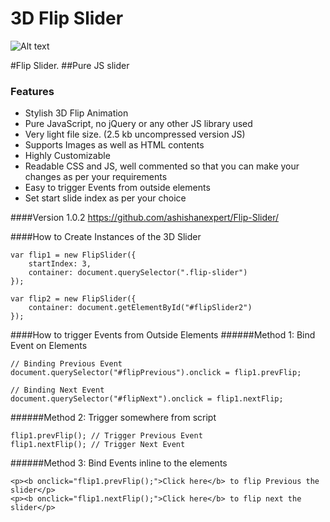 3D Flip Slider
===========

![Alt text](http://oi58.tinypic.com/wcbwnb.jpg)

#Flip Slider.
##Pure JS slider

### Features
- Stylish 3D Flip Animation
- Pure JavaScript, no jQuery or any other JS library used
- Very light file size. (2.5 kb uncompressed version JS)
- Supports Images as well as HTML contents
- Highly Customizable
- Readable CSS and JS, well commented so that you can make your changes as per your requirements
- Easy to trigger Events from outside elements
- Set start slide index as per your choice

####Version 1.0.2
https://github.com/ashishanexpert/Flip-Slider/

####How to Create Instances of the 3D Slider
<pre><code>var flip1 = new FlipSlider({
	startIndex: 3,
    container: document.querySelector(".flip-slider")
});

var flip2 = new FlipSlider({
    container: document.getElementById("#flipSlider2")
});
</code></pre>

####How to trigger Events from Outside Elements
######Method 1: Bind Event on Elements
<pre><code>// Binding Previous Event
document.querySelector("#flipPrevious").onclick = flip1.prevFlip;

// Binding Next Event
document.querySelector("#flipNext").onclick = flip1.nextFlip;
</pre></code>

######Method 2: Trigger somewhere from script
<pre><code>flip1.prevFlip(); // Trigger Previous Event
flip1.nextFlip(); // Trigger Next Event
</pre></code>

######Method 3: Bind Events inline to the elements
<pre><code>&lt;p>&lt;b onclick="flip1.prevFlip();">Click here&lt;/b> to flip Previous the slider&lt;/p>
&lt;p>&lt;b onclick="flip1.nextFlip();">Click here&lt;/b> to flip next the slider&lt;/p>
</pre></code>
